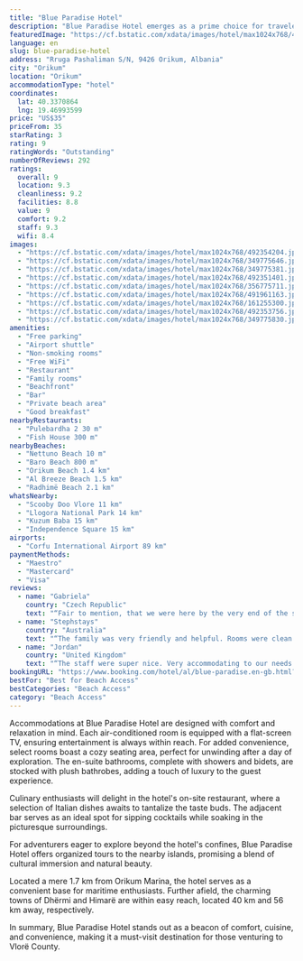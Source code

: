 ```yaml
---
title: "Blue Paradise Hotel"
description: "Blue Paradise Hotel emerges as a prime choice for travelers seeking a serene beachfront escape in the heart of Orikum, Vlorë County."
featuredImage: "https://cf.bstatic.com/xdata/images/hotel/max1024x768/492354204.jpg?k=c5e8cd1d3e4ebdcde5168379482a7c1dd63c2bbb79be7e9871724b7fa5a70847&o=&hp=1"
language: en
slug: blue-paradise-hotel
address: "Rruga Pashaliman S/N, 9426 Orikum, Albania"
city: "Orikum"
location: "Orikum"
accommodationType: "hotel"
coordinates:
  lat: 40.3370864
  lng: 19.46993599
price: "US$35"
priceFrom: 35
starRating: 3
rating: 9
ratingWords: "Outstanding"
numberOfReviews: 292
ratings:
  overall: 9
  location: 9.3
  cleanliness: 9.2
  facilities: 8.8
  value: 9
  comfort: 9.2
  staff: 9.3
  wifi: 8.4
images:
  - "https://cf.bstatic.com/xdata/images/hotel/max1024x768/492354204.jpg?k=c5e8cd1d3e4ebdcde5168379482a7c1dd63c2bbb79be7e9871724b7fa5a70847&o=&hp=1"
  - "https://cf.bstatic.com/xdata/images/hotel/max1024x768/349775646.jpg?k=f4a25ff0621544e3ce3c2a299b9a01ca62dbefc0980ae21789e40005e49bc5c4&o=&hp=1"
  - "https://cf.bstatic.com/xdata/images/hotel/max1024x768/349775381.jpg?k=adf50a3a6eb60ef2dcda18c71cf6885140236c60e16223d2ecf6100062638a37&o=&hp=1"
  - "https://cf.bstatic.com/xdata/images/hotel/max1024x768/492351401.jpg?k=f84dfbd0e1ff4941972f001d2ebf859f14183fcf270a1ebe0263e522f96562b2&o=&hp=1"
  - "https://cf.bstatic.com/xdata/images/hotel/max1024x768/356775711.jpg?k=797f386d7e74acc202ed6038f1b8b6669301fad750eeacf82209d23c7d2ca7d4&o=&hp=1"
  - "https://cf.bstatic.com/xdata/images/hotel/max1024x768/491961163.jpg?k=88a560e2799a03953176e101544b23f574b3cf90c64bea7f4e8d6ac802334e56&o=&hp=1"
  - "https://cf.bstatic.com/xdata/images/hotel/max1024x768/161255300.jpg?k=96fe38b09274003a25a49b00ba3ed2f598bd033a540b4e3b757571ba47ec0e9b&o=&hp=1"
  - "https://cf.bstatic.com/xdata/images/hotel/max1024x768/492353756.jpg?k=baf8adae9b7442ce49458dd82bad7a41258920104e9d4bf87b29f37dacf64907&o=&hp=1"
  - "https://cf.bstatic.com/xdata/images/hotel/max1024x768/349775830.jpg?k=15c3508b94d02df4deb934bbaf0e64d66de30ebe8dbcef7af8abb9a163e0f16e&o=&hp=1"
amenities:
  - "Free parking"
  - "Airport shuttle"
  - "Non-smoking rooms"
  - "Free WiFi"
  - "Restaurant"
  - "Family rooms"
  - "Beachfront"
  - "Bar"
  - "Private beach area"
  - "Good breakfast"
nearbyRestaurants:
  - "Pulebardha 2 30 m"
  - "Fish House 300 m"
nearbyBeaches:
  - "Nettuno Beach 10 m"
  - "Baro Beach 800 m"
  - "Orikum Beach 1.4 km"
  - "Al Breeze Beach 1.5 km"
  - "Radhimë Beach 2.1 km"
whatsNearby:
  - "Scooby Doo Vlore 11 km"
  - "Llogora National Park 14 km"
  - "Kuzum Baba 15 km"
  - "Independence Square 15 km"
airports:
  - "Corfu International Airport 89 km"
paymentMethods:
  - "Maestro"
  - "Mastercard"
  - "Visa"
reviews:
  - name: "Gabriela"
    country: "Czech Republic"
    text: "“Fair to mention, that we were here by the very end of the season, when in Albania were not many tourists and lots of places were closed already. We stayed in Blue Paradise 2+1 nights with my friend and really appreciated this already quiet,...”"
  - name: "Stephstays"
    country: "Australia"
    text: "“The family was very friendly and helpful. Rooms were clean. Meals were fresh and tasty, especially breakfast.”"
  - name: "Jordan"
    country: "United Kingdom"
    text: "“The staff were super nice. Very accommodating to our needs with our 2 year old son. We loved getting up and having breakfast looking over the beach and then straight onto a sun bed.”"
bookingURL: "https://www.booking.com/hotel/al/blue-paradise.en-gb.html?aid=8035640"
bestFor: "Best for Beach Access"
bestCategories: "Beach Access"
category: "Beach Access"
---
```


Accommodations at Blue Paradise Hotel are designed with comfort and relaxation in mind. Each air-conditioned room is equipped with a flat-screen TV, ensuring entertainment is always within reach. For added convenience, select rooms boast a cozy seating area, perfect for unwinding after a day of exploration. The en-suite bathrooms, complete with showers and bidets, are stocked with plush bathrobes, adding a touch of luxury to the guest experience.

Culinary enthusiasts will delight in the hotel's on-site restaurant, where a selection of Italian dishes awaits to tantalize the taste buds. The adjacent bar serves as an ideal spot for sipping cocktails while soaking in the picturesque surroundings.

For adventurers eager to explore beyond the hotel's confines, Blue Paradise Hotel offers organized tours to the nearby islands, promising a blend of cultural immersion and natural beauty.

Located a mere 1.7 km from Orikum Marina, the hotel serves as a convenient base for maritime enthusiasts. Further afield, the charming towns of Dhërmi and Himarë are within easy reach, located 40 km and 56 km away, respectively.

In summary, Blue Paradise Hotel stands out as a beacon of comfort, cuisine, and convenience, making it a must-visit destination for those venturing to Vlorë County.